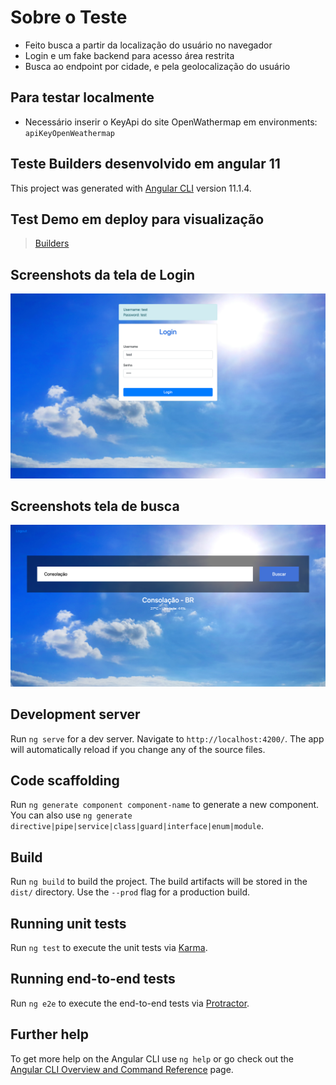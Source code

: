 # Sobre o Teste 

- Feito busca a partir da localização do usuário no navegador
- Login e um fake backend para acesso área restrita
- Busca ao endpoint por cidade, e pela geolocalização do usuário

## Para testar localmente 
- Necessário inserir o KeyApi do site OpenWathermap em environments: `apiKeyOpenWeathermap`

## Teste Builders desenvolvido em angular 11

This project was generated with [Angular CLI](https://github.com/angular/angular-cli) version 11.1.4.

## Test Demo em deploy para visualização
> [Builders](https://rubensoul.com.br/builders)


## Screenshots da tela de Login
![Tela de Login](screenshot/login.png)

## Screenshots tela de busca
![Tela de busca e retorno dos dados](screenshot/search.png)


## Development server

Run `ng serve` for a dev server. Navigate to `http://localhost:4200/`. The app will automatically reload if you change any of the source files.

## Code scaffolding

Run `ng generate component component-name` to generate a new component. You can also use `ng generate directive|pipe|service|class|guard|interface|enum|module`.

## Build

Run `ng build` to build the project. The build artifacts will be stored in the `dist/` directory. Use the `--prod` flag for a production build.

## Running unit tests

Run `ng test` to execute the unit tests via [Karma](https://karma-runner.github.io).

## Running end-to-end tests

Run `ng e2e` to execute the end-to-end tests via [Protractor](http://www.protractortest.org/).

## Further help

To get more help on the Angular CLI use `ng help` or go check out the [Angular CLI Overview and Command Reference](https://angular.io/cli) page.
